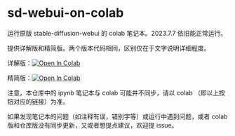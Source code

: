# sd-webui-on-colab

运行原版 stable-diffusion-webui 的 colab 笔记本。2023.7.7 依旧能正常运行。

提供详解版和精简版。两个版本代码相同，区别仅在于文字说明详细程度。

详解版：[![Open In Colab](https://colab.research.google.com/assets/colab-badge.svg)](https://colab.research.google.com/drive/1RKn-X04sf8VtxnUECxQyPnYKOMw0j3P0)

精简版：[![Open In Colab](https://colab.research.google.com/assets/colab-badge.svg)](https://colab.research.google.com/drive/1T9uU0q31wE_rWbL46_gfScFORPNjozEK)

注意，本仓库中的 ipynb 笔记本与 colab 可能并不同步，请以 colab （即以上按钮对应的链接）为准。

如果发现笔记本的问题（如注释有误，错别字等）或运行中遇到问题，或者 colab 版和仓库版没有同步更新，又或者想提点建议，欢迎提 issue。
